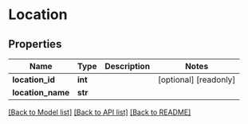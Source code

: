 # Location

## Properties
Name | Type | Description | Notes
------------ | ------------- | ------------- | -------------
**location_id** | **int** |  | [optional] [readonly] 
**location_name** | **str** |  | 

[[Back to Model list]](../README.md#documentation-for-models) [[Back to API list]](../README.md#documentation-for-api-endpoints) [[Back to README]](../README.md)


